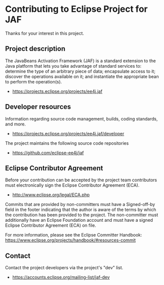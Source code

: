 # Contributing to Eclipse Project for JAF

Thanks for your interest in this project.

## Project description

The JavaBeans Activation Framework (JAF) is a standard extension to the Java
platform that lets you take advantage of standard services to: determine the
type of an arbitrary piece of data; encapsulate access to it; discover the
operations available on it; and instantiate the appropriate bean to perform the
operation(s).

* https://projects.eclipse.org/projects/ee4j.jaf

## Developer resources

Information regarding source code management, builds, coding standards, and
more.

* https://projects.eclipse.org/projects/ee4j.jaf/developer

The project maintains the following source code repositories

* https://github.com/eclipse-ee4j/jaf

## Eclipse Contributor Agreement

Before your contribution can be accepted by the project team contributors must
electronically sign the Eclipse Contributor Agreement (ECA).

* http://www.eclipse.org/legal/ECA.php

Commits that are provided by non-committers must have a Signed-off-by field in
the footer indicating that the author is aware of the terms by which the
contribution has been provided to the project. The non-committer must
additionally have an Eclipse Foundation account and must have a signed Eclipse
Contributor Agreement (ECA) on file.

For more information, please see the Eclipse Committer Handbook:
https://www.eclipse.org/projects/handbook/#resources-commit

## Contact

Contact the project developers via the project's "dev" list.

* https://accounts.eclipse.org/mailing-list/jaf-dev

